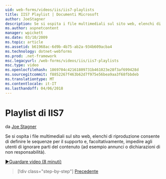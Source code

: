 ```yaml
---
uid: web-forms/videos/iis/iis7-playlists
title: IIS7 Playlist | Documenti Microsoft
author: JoeStagner
description: Se si ospita i file multimediali sul sito web, elenchi di riproduzione consentono di definire le sequenze per il supporto e, facoltativamente, impedire agli utenti di ignorare parti di t...
ms.author: aspnetcontent
manager: wpickett
ms.date: 03/10/2009
ms.topic: article
ms.assetid: b61968ac-6d9b-4b75-ab2a-934b609acba4
ms.technology: dotnet-webforms
ms.prod: .net-framework
msc.legacyurl: /web-forms/videos/iis/iis7-playlists
msc.type: video
ms.openlocfilehash: 1869704c42161809731b461023e28f3af699428d
ms.sourcegitcommit: f8852267f463b62d7f975e56bea9aa3f68fbbdeb
ms.translationtype: MT
ms.contentlocale: it-IT
ms.lasthandoff: 04/06/2018
---
```

<a name="iis7-playlists"></a>Playlist di IIS7
====================
da [Joe Stagner](https://github.com/JoeStagner)

Se si ospita i file multimediali sul sito web, elenchi di riproduzione consente di definire le sequenze per il supporto e, facoltativamente, impedire agli utenti di ignorare parti del contenuto (ad esempio annunci o dichiarazioni di non responsabilità).

[&#9654;Guardare video (8 minuti)](https://channel9.msdn.com/Blogs/ASP-NET-Site-Videos/iis7-playlists)

> [!div class="step-by-step"]
> [Precedente](bit-rate-throttling.md)
